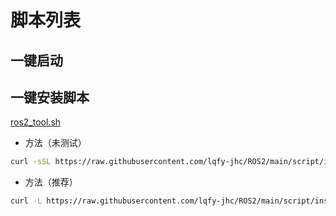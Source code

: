 # 脚本列表

## 一键启动

## 一键安装脚本

[ros2_tool.sh](https://github.com/lqfy-jhc/ROS2/blob/main/script/install_tool.sh)

- 方法（未测试）

```sh
curl -sSL https://raw.githubusercontent.com/lqfy-jhc/ROS2/main/script/install_tool.sh | bash
```

- 方法（推荐）

```sh
curl -L https://raw.githubusercontent.com/lqfy-jhc/ROS2/main/script/install_tool.sh -o ~/install_tool.sh && chmod +x ~/install_tool.sh && gnome-terminal -t "运行脚本" -- bash -c "./install_tool.sh;exec bash"
```

